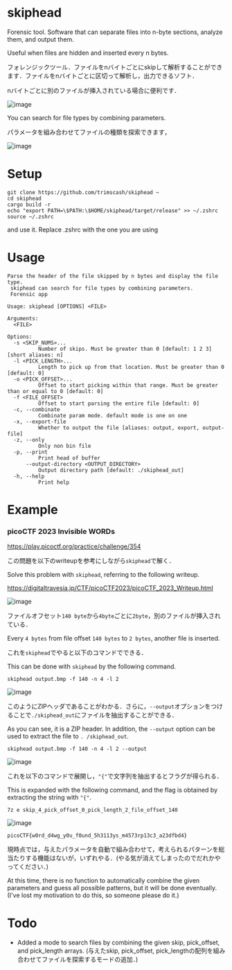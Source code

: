 # skiphead
Forensic tool. Software that can separate files into n-byte sections, analyze them, and output them.

Useful when files are hidden and inserted every n bytes.

フォレンジックツール．ファイルをnバイトごとにskipして解析することができます．ファイルをnバイトごとに区切って解析し，出力できるソフト．

nバイトごとに別のファイルが挿入されている場合に便利です．


![image](https://github.com/trimscash/skiphead/assets/42578480/6e1f3be4-e066-4038-b2b0-a2a1b40e91ae)


You can search for file types by combining parameters.

パラメータを組み合わせてファイルの種類を探索できます，

![image](https://github.com/trimscash/skiphead/assets/42578480/eeb123be-8904-4291-b32e-10e53e7d51bf)


# Setup
```
git clone https://github.com/trimscash/skiphead ~
cd skiphead
cargo build -r
echo "export PATH=\$PATH:\$HOME/skiphead/target/release" >> ~/.zshrc
source ~/.zshrc
```
and use it. 
Replace .zshrc with the one you are using

# Usage
```
Parse the header of the file skipped by n bytes and display the file type.
 skiphead can search for file types by combining parameters.
 Forensic app

Usage: skiphead [OPTIONS] <FILE>

Arguments:
  <FILE>

Options:
  -s <SKIP_NUMS>...
          Number of skips. Must be greater than 0 [default: 1 2 3] [short aliases: n]
  -l <PICK_LENGTH>...
          Length to pick up from that location. Must be greater than 0 [default: 0]
  -o <PICK_OFFSET>...
          Offset to start picking within that range. Must be greater than or equal to 0 [default: 0]
  -f <FILE_OFFSET>
          Offset to start parsing the entire file [default: 0]
  -c, --combinate
          Combinate param mode. default mode is one on one
  -x, --export-file
          Whether to output the file [aliases: output, export, output-file]
  -z, --only
          Only non bin file
  -p, --print
          Print head of buffer
      --output-directory <OUTPUT_DIRECTORY>
          Output directory path [default: ./skiphead_out]
  -h, --help
          Print help
```

# Example
### picoCTF 2023 Invisible WORDs

https://play.picoctf.org/practice/challenge/354

この問題を以下のwriteupを参考にしながら`skiphead`で解く．

Solve this problem with `skiphead`, referring to the following writeup. 

https://digitaltravesia.jp/CTF/picoCTF2023/picoCTF_2023_Writeup.html


![image](https://github.com/trimscash/skiphead/assets/42578480/6ba928fe-7b42-4c92-a294-1f4cfa8fdbd1)


ファイルオフセット`140 byte`から`4byte`ごとに`2byte`，別のファイルが挿入されている．

Every `4 bytes` from file offset `140 bytes` to `2 bytes`, another file is inserted. 

これを`skiphead`でやると以下のコマンドでできる．

This can be done with `skiphead` by the following command. 

```
skiphead output.bmp -f 140 -n 4 -l 2
```

![image](https://github.com/trimscash/skiphead/assets/42578480/69fe68d1-17ac-4343-b0ac-e320895b0c51)

このようにZIPヘッダであることがわかる．さらに，`--output`オプションをつけることで`./skiphead_out`にファイルを抽出することができる．

As you can see, it is a ZIP header. In addition, the `--output` option can be used to extract the file to `. /skiphead_out`. 

```
skiphead output.bmp -f 140 -n 4 -l 2 --output 
```

![image](https://github.com/trimscash/skiphead/assets/42578480/c422d393-f6f9-45d4-afd9-eb332af04e33)

これを以下のコマンドで展開し，`"{"`で文字列を抽出するとフラグが得られる．

This is expanded with the following command, and the flag is obtained by extracting the string with `"{"`. 

```
7z e skip_4_pick_offset_0_pick_length_2_file_offset_140
```

![image](https://github.com/trimscash/skiphead/assets/42578480/a653fb11-76ec-43e7-9222-f290f22a037b)

```
picoCTF{w0rd_d4wg_y0u_f0und_5h3113ys_m4573rp13c3_a23dfbd4}
```

現時点では，与えたパラメータを自動で組み合わせて，考えられるパターンを総当たりする機能はないが，いずれやる．(やる気が消えてしまったのでだれかやってください．)

At this time, there is no function to automatically combine the given parameters and guess all possible patterns, but it will be done eventually. (I've lost my motivation to do this, so someone please do it.) 

# Todo
- Added a mode to search files by combining the given skip, pick_offset, and pick_length arrays.
  	(与えたskip, pick_offset, pick_lengthの配列を組み合わせてファイルを探索するモードの追加．)
